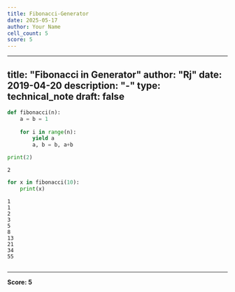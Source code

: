 ```yaml
---
title: Fibonacci-Generator
date: 2025-05-17
author: Your Name
cell_count: 5
score: 5
---
```


---
title: "Fibonacci in Generator"
author: "Rj"
date: 2019-04-20
description: "-"
type: technical_note
draft: false
---

```python
def fibonacci(n):
    a = b = 1
    
    for i in range(n):
        yield a
        a, b = b, a+b
```


```python
print(2)
```

    2



```python
for x in fibonacci(10):
    print(x)
```

    1
    1
    2
    3
    5
    8
    13
    21
    34
    55



```python

```


---
**Score: 5**